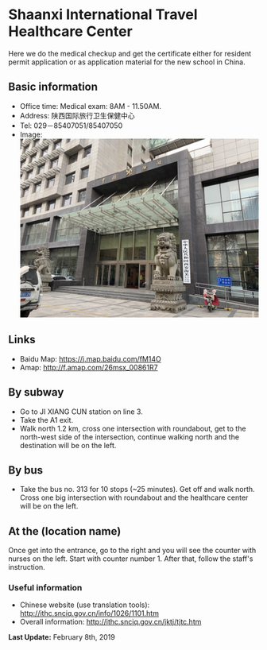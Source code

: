 # Shaanxi International Travel Healthcare Center
Here we do the medical checkup and get the certificate either for resident permit application or as application material for the new school in China.

## Basic information
* Office time: Medical exam: 8AM - 11.50AM.
* Address: 陕西国际旅行卫生保健中心
* Tel: 029－85407051/85407050
* Image:
![The front](front.jpg)

## Links
* Baidu Map: https://j.map.baidu.com/fM14O
* Amap: http://f.amap.com/26msx_00861R7

## By subway
* Go to JI XIANG CUN station on line 3.
* Take the A1 exit.
* Walk north 1.2 km, cross one intersection with roundabout, get to the north-west side of the intersection, continue walking north and the destination will be on the left.

## By bus
* Take the bus no. 313 for 10 stops (~25 minutes). Get off and walk north. Cross one big intersection with roundabout and the healthcare center will be on the left.

## At the (location name)
Once get into the entrance, go to the right and you will see the counter with nurses on the left. Start with counter number 1. After that, follow the staff's instruction.

### Useful information
* Chinese website (use translation tools): http://ithc.snciq.gov.cn/info/1026/1101.htm
* Overall information: http://ithc.snciq.gov.cn/jktj/tjtc.htm

**Last Update:** February 8th, 2019

